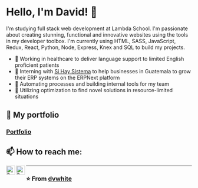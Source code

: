 # Hello, I'm David! 👋
I'm studying full stack web development at Lambda School. I'm passionate about creating stunning, functional and innovative websites using the tools in my developer toolbox. I'm currently using HTML, SASS, JavaScript, Redux, React, Python, Node, Express, Knex and SQL to build my projects.
  
- 🏥 Working in healthcare to deliver language support to limited English proficient patients
- 🚀 Interning with [Si Hay Sistema](https://sihaysistema.com/) to help businesses in Guatemala to grow their ERP systems on the ERPNext platform
- 🤖 Automating processes and building internal tools for my team
- 🔀 Utilizing optimization to find novel solutions in resource-limited situations

## 🔭 My portfolio
### [Portfolio](https://www.davidwhitedev.com/)

## 📫 How to reach me:
<a href="https://twitter.com/davidwhitedev">
  <img align="left" alt="David White's Dev Twitter" width="24px" src="https://cdn.jsdelivr.net/npm/simple-icons@v3/icons/twitter.svg" />
</a>
<a href="https://www.linkedin.com/in/david-white-dev/">
  <img align="left" alt="David White's Linkedin" width="24px" src="https://cdn.jsdelivr.net/npm/simple-icons@v3/icons/linkedin.svg" />
</a>

_ _ _

### ⭐️ From [dvwhite](https://github.com/dvwhite)
 
